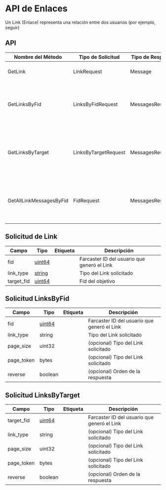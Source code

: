 # API de Enlaces

Un Link (Enlace) representa una relación entre dos usuarios (por ejemplo, seguir)

## API

| Nombre del Método       | Tipo de Solicitud    | Tipo de Respuesta | Descripción                                                          |
| ----------------------- | -------------------- | ----------------- | -------------------------------------------------------------------- |
| GetLink                 | LinkRequest          | Message           | Devuelve un Link específico                                          |
| GetLinksByFid           | LinksByFidRequest    | MessagesResponse  | Devuelve Links creados por un fid en orden cronológico inverso       |
| GetLinksByTarget        | LinksByTargetRequest | MessagesResponse  | Devuelve LinkAdds para un objetivo dado en orden cronológico inverso |
| GetAllLinkMessagesByFid | FidRequest           | MessagesResponse  | Devuelve Links creados por un fid en orden cronológico inverso       |

## Solicitud de Link

| Campo      | Tipo        | Etiqueta | Descripción                                 |
| ---------- | ----------- | -------- | ------------------------------------------- |
| fid        | [uint64](#) |          | Farcaster ID del usuario que generó el Link |
| link_type  | [string](#) |          | Tipo del Link solicitado                    |
| target_fid | [uint64](#) |          | Fid del objetivo                            |

## Solicitud LinksByFid

| Campo      | Tipo        | Etiqueta | Descripción                                 |
| ---------- | ----------- | -------- | ------------------------------------------- |
| fid        | [uint64](#) |          | Farcaster ID del usuario que generó el Link |
| link_type  | string      |          | Tipo del Link solicitado                    |
| page_size  | uint32      |          | (opcional) Tipo del Link solicitado         |
| page_token | bytes       |          | (opcional) Tipo del Link solicitado         |
| reverse    | boolean     |          | (opcional) Orden de la respuesta            |

## Solicitud LinksByTarget

| Campo      | Tipo        | Etiqueta | Descripción                                 |
| ---------- | ----------- | -------- | ------------------------------------------- |
| target_fid | [uint64](#) |          | Farcaster ID del usuario que generó el Link |
| link_type  | string      |          | (opcional) Tipo del Link solicitado         |
| page_size  | uint32      |          | (opcional) Tipo del Link solicitado         |
| page_token | bytes       |          | (opcional) Tipo del Link solicitado         |
| reverse    | boolean     |          | (opcional) Orden de la respuesta            |
